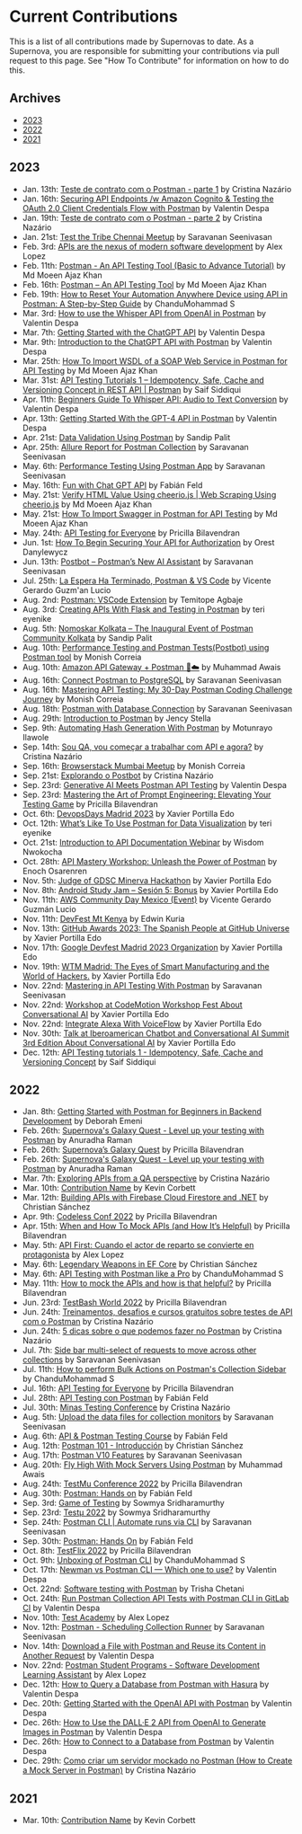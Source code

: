 # Current Contributions

This is a list of all contributions made by Supernovas to date. 
As a Supernova, you are responsible for submitting your contributions via pull request to this page.
See "How To Contribute" for information on how to do this.

## Archives
- [2023](https://github.com/postman-open-technologies/Postman-Supernova-Program/blob/main/pages/contributions/Current-Contributions.md#2023)
- [2022](https://github.com/postman-open-technologies/Postman-Supernova-Program/blob/main/pages/contributions/Current-Contributions.md#2022)
- [2021](https://github.com/postman-open-technologies/Postman-Supernova-Program/blob/main/pages/contributions/Current-Contributions.md#2021)

## 2023
- Jan. 13th: [Teste de contrato com o Postman - parte 1](https://www.youtube.com/watch?v=PFMXOyTjgcE) by Cristina Nazário
- Jan. 16th: [Securing API Endpoints /w Amazon Cognito & Testing the OAuth 2.0 Client Credentials Flow with Postman](https://medium.com/apis-with-valentine/securing-your-api-endpoints-with-amazon-cognito-and-testing-the-oauth-2-0-49d9d527dc6d) by Valentin Despa
- Jan. 19th: [Teste de contrato com o Postman - parte 2](https://youtu.be/cHmLtTx1US4) by Cristina Nazário
- Jan. 21st: [Test the Tribe Chennai Meetup](https://www.thetesttribe.com/the-test-tribe-7th-chennai-meetup/) by Saravanan Seenivasan
- Feb. 3rd: [APIs are the nexus of modern software development](https://twitter.com/alopezari/status/1621495341106216963) by Alex Lopez
- Feb. 11th: [Postman - An API Testing Tool (Basic to Advance Tutorial)](https://www.youtube.com/watch?v=b8X24Afl_G4&list=PL3IwAics3J0ef1VZCgmwRuZASzAi7eNcT) by Md Moeen Ajaz Khan
- Feb. 16th: [Postman – An API Testing Tool](https://www.codewithmmak.com/postman/) by Md Moeen Ajaz Khan
- Feb. 19th: [How to Reset Your Automation Anywhere Device using API in Postman: A Step-by-Step Guide](https://chandmohammad.hashnode.dev/how-to-reset-your-automation-anywhere-device-using-api-in-postman-a-step-by-step-guide) by ChanduMohammad S
- Mar. 3rd: [How to use the Whisper API from OpenAI in Postman](https://medium.com/apis-with-valentine/how-to-use-the-whisper-api-from-openai-in-postman-9a9a9f97807c) by Valentin Despa
- Mar. 7th: [Getting Started with the ChatGPT API](https://medium.com/apis-with-valentine/getting-started-with-the-chatgpt-api-4d884b20f6d0) by Valentin Despa
- Mar. 9th: [Introduction to the ChatGPT API with Postman](https://youtu.be/rlLwSr-wIAg) by Valentin Despa
- Mar. 25th: [How To Import WSDL of a SOAP Web Service in Postman for API Testing](https://youtu.be/k9oE4lDKcog) by Md Moeen Ajaz Khan
- Mar. 31st: [API Testing Tutorials 1 – Idempotency, Safe, Cache and Versioning Concept in REST API | Postman](https://www.youtube.com/watch?v=tqzcJFJ60nM) by Saif Siddiqui
- Apr. 11th: [Beginners Guide To Whisper API: Audio to Text Conversion](https://youtu.be/WuiI7FG2L1k) by Valentin Despa
- Apr. 13th: [Getting Started With the GPT-4 API in Postman](https://medium.com/p/beab175bcd17) by Valentin Despa
- Apr. 21st: [Data Validation Using Postman](https://medium.com/@sandippalit009/data-validation-using-postman-91960e874a6a) by Sandip Palit
- Apr. 25th: [Allure Report for Postman Collection](https://www.youtube.com/watch?v=e7b0X-XIhfA) by Saravanan Seenivasan
- May. 6th: [Performance Testing Using Postman App](https://youtu.be/V6dwjg0qrUk) by Saravanan Seenivasan
- May. 16th: [Fun with Chat GPT API](https://www.linkedin.com/posts/intive_webinar-fun-with-chatgpt-api-parte-2-activity-7063910307903004672-ceae/) by Fabián Feld
- May. 21st: [Verify HTML Value Using cheerio.js | Web Scraping Using cheerio.js](https://youtu.be/2IUA5rc7PmI) by Md Moeen Ajaz Khan
- May. 21st: [How To Import Swagger in Postman for API Testing](https://youtu.be/kl0EBu4nROk) by Md Moeen Ajaz Khan
- May. 24th: [API Testing for Everyone](https://agiletestingdays.us/2023/session/api-testing-for-everyone/) by Pricilla Bilavendran
- Jun. 1st: [How To Begin Securing Your API for Authorization](https://youtu.be/IGTe_POVghg) by Orest Danylewycz
- Jun. 13th: [Postbot – Postman’s New AI Assistant](https://youtu.be/cOgcuizbxGk) by Saravanan Seenivasan
- Jul. 25th: [La Espera Ha Terminado, Postman & VS Code](https://vicenteguzman.com/postman/2023-07-25-postman-and-vscode/) by Vicente Gerardo Guzm'an Lucio
- Aug. 2nd: [Postman: VSCode Extension](https://dev.to/temitopeagbaje/postman-vscode-extension-3ljc) by Temitope Agbaje
- Aug. 3rd: [Creating APIs With Flask and Testing in Postman](https://dev.to/terieyenike/creating-apis-with-flask-and-testing-in-postman-2ojn) by teri eyenike
- Aug. 5th: [Nomoskar Kolkata – The Inaugural Event of Postman Community Kolkata](https://lu.ma/pcknk) by Sandip Palit
- Aug. 10th: [Performance Testing and Postman Tests(Postbot) using Postman tool](https://youtu.be/a97qaLW2nEU) by Monish Correia
- Aug. 10th: [Amazon API Gateway + Postman 🚀☁️](https://tin-slouch-6e6.notion.site/Amazon-API-Gateway-Postman-3d12e4bf8d0a4bb2a2c88e0d5e884cdb?pvs=4) by Muhammad Awais
- Aug. 16th: [Connect Postman to PostgreSQL](https://www.linkedin.com/posts/sseenivasan89_connect-postman-to-postgresql-database-activity-7097568509030780930--5Z5?utm_source=share&utm_medium=member_desktop) by Saravanan Seenivasan
- Aug. 16th: [Mastering API Testing: My 30-Day Postman Coding Challenge Journey](https://medium.com/@monish.correia/mastering-api-testing-my-30-day-postman-coding-challenge-journey-16734e340f2a) by Monish Correia
- Aug. 18th: [Postman with Database Connection](https://www.linkedin.com/posts/sseenivasan89_connect-postman-to-mysql-database-postman-activity-7097896593399431168-RvYv?utm_source=share&utm_medium=member_desktop) by Saravanan Seenivasan
- Aug. 29th: [Introduction to Postman](https://events.teams.microsoft.com/event/a14ffa9f-5721-40ee-8b88-e0c3f03ece01@3255b33a-073d-47e4-a4fe-6ab59a3e668e) by Jency Stella
- Sep. 9th: [Automating Hash Generation With Postman](https://dev.to/tunrayoilawole/automating-hash-generation-with-postman-3i40) by Motunrayo Ilawole
- Sep. 14th: [Sou QA, vou começar a trabalhar com API e agora?](https://programador.tv/Watch?key=742e10ee-bd9b-484d-9c6b-08dbafd99b1b) by Cristina Nazário
- Sep. 16th: [Browserstack Mumbai Meetup](https://www.linkedin.com/feed/update/urn:li:activity:7108876695419416576?updateEntityUrn=urn%3Ali%3Afs_feedUpdate%3A%28V2%2Curn%3Ali%3Aactivity%3A7108876695419416576%29) by Monish Correia
- Sep. 21st: [Explorando o Postbot](https://programador.tv/Watch?key=5e3ca40d-7fef-453b-9c6c-08dbafd99b1b) by Cristina Nazário
- Sep. 23rd: [Generative AI Meets Postman API Testing](https://www.thetesttribe.com/testflix-2023-valentin-despa/) by Valentin Despa
- Sep. 23rd: [Mastering the Art of Prompt Engineering: Elevating Your Testing Game](https://www.youtube.com/watch?v=fgJm4flXCzo&t=4s) by Pricilla Bilavendran
- Oct. 6th: [DevopsDays Madrid 2023](https://devopsdays.org/madrid) by Xavier Portilla Edo
- Oct. 12th: [What’s Like To Use Postman for Data Visualization](https://www.linkedin.com/feed/update/urn:li:activity:7118727501878616064/) by teri eyenike
- Oct. 21st: [Introduction to API Documentation Webinar](https://x.com/TechnicalWriti6/status/1714615654995628299?s=20) by Wisdom Nwokocha
- Oct. 28th: [API Mastery Workshop: Unleash the Power of Postman](https://youtu.be/YywM20-23D8) by Enoch Osarenren
- Nov. 5th: [Judge of GDSC Minerva Hackathon](https://gdscminerva-devhack.devpost.com/) by Xavier Portilla Edo
- Nov. 8th: [Android Study Jam – Sesión 5: Bonus](https://gdg.community.dev/events/details/google-gdg-madrid-presents-android-study-jam-sesion-5-bonus/) by Xavier Portilla Edo
- Nov. 11th: [AWS Community Day Mexico (Event)](https://awscommunity.mx/communityday/) by Vicente Gerardo Guzmán Lucio
- Nov. 11th: [DevFest Mt Kenya](https://gdg.community.dev/events/details/google-gdg-nyeri-presents-devfest-mt-kenya/) by Edwin Kuria
- Nov. 13th: [GitHub Awards 2023: The Spanish People at GitHub Universe](https://www.codemotion.com/magazine/es/dev-life-es/github-awards-2023/) by Xavier Portilla Edo
- Nov. 17th: [Google Devfest Madrid 2023 Organization](https://gdg.community.dev/events/details/google-gdg-madrid-presents-google-devfest-madrid-2023/cohost-gdg-madrid) by Xavier Portilla Edo
- Nov. 19th: [WTM Madrid: The Eyes of Smart Manufacturing and the World of Hackers.](https://gdg.community.dev/events/details/google-gdg-madrid-presents-wtm-madrid-los-ojos-del-smart-manufacturing-y-el-mundo-de-los-hackers/) by Xavier Portilla Edo
- Nov. 22nd: [Mastering in API Testing With Postman](https://www.eventbrite.com/e/mastering-api-testing-with-postman-free-webinar-tickets-760690113607?utm-campaign=social&utm-content=attendeeshare&utm-medium=discovery&utm-term=listing&utm-source=cp&aff=ebdsshcopyurl) by Saravanan Seenivasan
- Nov. 22nd: [Workshop at CodeMotion Workshop Fest About Conversational AI](https://codemo.tech/EventbriteWorkshopFest) by Xavier Portilla Edo
- Nov. 22nd: [Integrate Alexa With VoiceFlow](https://dzone.com/articles/integrate-alexa-with-voiceflow) by Xavier Portilla Edo
- Nov. 30th: [Talk at Iberoamerican Chatbot and Conversational AI Summit 3rd Edition About Conversational AI](https://iberoamericanchatbot.com/en/#second-section) by Xavier Portilla Edo
- Dec. 12th: [API Testing tutorials 1 - Idempotency, Safe, Cache and Versioning Concept](https://mobiletestingtip.blogspot.com/2023/12/api-testing-tutorials-1-idempotency.html) by Saif Siddiqui

## 2022
- Jan. 8th: [Getting Started with Postman for Beginners in Backend Development](https://drive.google.com/file/d/1G3PRCh02T8VUm7PD7tHya6YFll5yucjB/view?usp=sharing) by Deborah Emeni
- Feb. 26th: [Supernova's Galaxy Quest - Level up your testing with Postman](https://www.airmeet.com/e/87505660-87f1-11ec-8191-5bcd4f3784e4) by Anuradha Raman
- Feb. 26th: [Supernova’s Galaxy Quest](https://lnkd.in/eCu4dwbC) by Pricilla Bilavendran
- Feb. 26th: [Supernova's Galaxy Quest - Level up your testing with Postman](https://www.airmeet.com/e/87505660-87f1-11ec-8191-5bcd4f3784e4) by Anuradha Raman
- Mar. 7th: [Exploring APIs from a QA perspective](https://ticode.com.br/portfolio/eventos/Palestra%20SENAI%2007-02-2022.jpeg) by Cristina Nazário
- Mar. 10th: [Contribution Name](https://google.com/) by Kevin Corbett
- Mar. 12th: [Building APIs with Firebase Cloud Firestore and .NET](https://gdg.community.dev/events/details/google-gdg-trelew-presents-creando-api-con-firebase-cloud-firestore-y-net/) by Christian Sánchez
- Apr. 9th: [Codeless Conf 2022](https://www.tech-talks.info/codeless-conf) by Pricilla Bilavendran
- Apr. 15th: [When and How To Mock APIs (and How It’s Helpful)](https://medium.com/p/d367fd237fb9) by Pricilla Bilavendran
- May. 5th: [API First: Cuando el actor de reparto se convierte en protagonista](https://www.meetup.com/releevant/events/285563986/) by Alex Lopez
- May. 6th: [Legendary Weapons in EF Core](https://youtu.be/qKV69gxs4JM) by Christian Sánchez
- May. 6th: [API Testing with Postman like a Pro](https://www.linkedin.com/posts/chandumohammad_join-postman-supernova-sule-balogun-olanrewaju-activity-6925498029097578496-GlJV) by ChanduMohammad S
- May. 11th: [How to mock the APIs and how is that helpful?](https://medium.com/p/d367fd237fb9) by Pricilla Bilavendran
- Jun. 23rd: [TestBash World 2022](https://twitter.com/ministryoftest/status/1539816866880823296) by Pricilla Bilavendran
- Jun. 24th: [Treinamentos, desafios e cursos gratuitos sobre testes de API com o Postman](https://medium.com/@cmnazariio/treinamentos-desafios-e-cursos-gratuitos-sobre-testes-de-api-com-o-postman-a0b90150180) by Cristina Nazário
- Jun. 24th: [5 dicas sobre o que podemos fazer no Postman](https://youtu.be/xejYUpv0UB0) by Cristina Nazário
- Jul. 7th: [Side bar multi-select of requests to move across other collections](https://youtu.be/Y0WoWgb1ig8) by Saravanan Seenivasan
- Jul. 11th: [How to perform Bulk Actions on Postman's Collection Sidebar](https://chandmohammad.hashnode.dev/how-to-perform-bulk-actions-on-postmans-collection-sidebar) by ChanduMohammad S
- Jul. 16th: [API Testing for Everyone](https://www.eventbrite.com/e/synapse-qa-meetup-api-testing-for-everyone-tickets-373500689617) by Pricilla Bilavendran
- Jul. 28th: [API Testing con Postman](https://www.linkedin.com/posts/intive_intive-oneintive-cultureoflearning-activity-6960265573742059520-tELy?utm_source=linkedin_share&utm_medium=member_desktop_web) by Fabián Feld
- Jul. 30th: [Minas Testing Conference](https://minastestingconference.com.br/) by Cristina Nazário
- Aug. 5th: [Upload the data files for collection monitors](https://www.youtube.com/watch?v=C3Vk3_xRdfE) by Saravanan Seenivasan
- Aug. 6th: [API & Postman Testing Course](https://www.linkedin.com/company/nahual/mycompany/) by Fabián Feld
- Aug. 12th: [Postman 101 - Introducción](https://gdg.community.dev/events/details/google-gdg-san-pedro-sula-presents-postman-101-introduccion/) by Christian Sánchez
- Aug. 17th: [Postman V10 Features](https://youtube.com/shorts/A1Ls5Us7nj0?feature=share) by Saravanan Seenivasan
- Aug. 20th: [Fly High With Mock Servers Using Postman](https://docs.google.com/presentation/d/1GTd-WuulhW5jnaLd8aNbnYCS-Zcro3eDLQym-svNWE8) by Muhammad Awais
- Aug. 24th: [TestMu Conference 2022](https://youtu.be/_HRoTySWtY8) by Pricilla Bilavendran
- Aug. 30th: [Postman: Hands on](https://www.linkedin.com/feed/update/urn:li:activity:6966020051636248577/) by Fabián Feld
- Sep. 3rd: [Game of Testing](https://www.linkedin.com/posts/game-of-testing_gamification-banglore-testing-activity-6951393852305850368-67zA?utm_source=linkedin_share&utm_medium=android_app) by Sowmya Sridharamurthy
- Sep. 23rd: [Testμ 2022](https://www.lambdatest.com/testuconf-2022/) by Sowmya Sridharamurthy
- Sep. 24th: [Postman CLI | Automate runs via CLI](https://youtu.be/3CLU7Y37zDs) by Saravanan Seenivasan
- Sep. 30th: [Postman: Hands On](https://youtu.be/3ou0P-cnyac) by Fabián Feld
- Oct. 8th: [TestFlix 2022](https://www.thetesttribe.com/testflix-2022/) by Pricilla Bilavendran
- Oct. 9th: [Unboxing of Postman CLI](https://chandmohammad.hashnode.dev/unboxing-of-postman-cli) by ChanduMohammad S
- Oct. 17th: [Newman vs Postman CLI — Which one to use?](https://medium.com/p/f05386303544) by Valentin Despa
- Oct. 22nd: [Software testing with Postman](https://www.eventbrite.com/e/software-testing-with-postman-tickets-423573849787) by Trisha Chetani
- Oct. 24th: [Run Postman Collection API Tests with Postman CLI in GitLab CI](https://medium.com/p/73857e27a4cc) by Valentin Despa
- Nov. 10th: [Test Academy](https://event.testacademy.es/malaga/index.php/events/adoptando-un-enfoque-api-first/) by Alex Lopez
- Nov. 12th: [Postman - Scheduling Collection Runner](https://youtu.be/XkxBD3mm6Ow) by Saravanan Seenivasan
- Nov. 14th: [Download a File with Postman and Reuse its Content in Another Request](https://medium.com/apis-with-valentine/download-a-file-with-postman-and-reuse-its-content-in-another-request-bb477396ac37) by Valentin Despa
- Nov. 22nd: [Postman Student Programs - Software Development Learning Assistant](https://www.youtube.com/watch?v=lK3zEgrEM44) by Alex Lopez
- Dec. 12th: [How to Query a Database from Postman with Hasura](https://medium.com/p/cde4f9c96699) by Valentin Despa
- Dec. 20th: [Getting Started with the OpenAI API with Postman](https://medium.com/p/52fea7f8131a) by Valentin Despa
- Dec. 26th: [How to Use the DALL·E 2 API from OpenAI to Generate Images in Postman](https://medium.com/p/687aa5419e77) by Valentin Despa
- Dec. 26th: [How to Connect to a Database from Postman](https://medium.com/p/fd19804eaba0) by Valentin Despa
- Dec. 29th: [Como criar um servidor mockado no Postman (How to Create a Mock Server in Postman)](https://youtu.be/L13M5EgFxp0) by Cristina Nazário

## 2021
- Mar. 10th: [Contribution Name](https://google.com/) by Kevin Corbett

